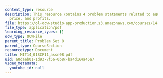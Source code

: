```yaml
---
content_type: resource
description: This resource contains 4 problem statements related to equilibrium, market
  price, and profits.
file: https://ol-ocw-studio-app-production.s3.amazonaws.com/courses/14-01sc-principles-of-microeconomics-fall-2011/a0daeb011d937f560b8cba4d164a45a7_MIT14_01SCF11_assn08.pdf
file_type: application/pdf
learning_resource_types: []
ocw_type: OCWFile
parent_title: Problem Set 8
parent_type: CourseSection
resourcetype: Document
title: MIT14_01SCF11_assn08.pdf
uid: a0daeb01-1d93-7f56-0b8c-ba4d164a45a7
video_metadata:
  youtube_id: null
---
```

